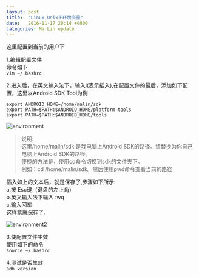 ```yaml
---
layout: post
title:  "Linux,Unix下环境变量"
date:   2016-11-17 20:14 +0800
categories: Ma Lin update
---
```


这里配置到当前的用户下<br/>

1.编辑配置文件<br/>
命令如下<br/>
`vim ~/.bashrc`


2.进入后，在英文输入法下，输入i(表示插入),在配置文件的最后，添加如下配置，这里以Android SDK Tool为例<br/>

`export ANDROID_HOME=/home/malin/sdk`<br/>
`export PATH=$PATH:$ANDROID_HOME/platform-tools`<br/>
`export PATH=$PATH:$ANDROID_HOME/tools`<br/>

![environment](http://ogxkun013.bkt.clouddn.com/huanjing.png)

>说明:<br/>
这里/home/malin/sdk 是我电脑上Android SDK的路径。请替换为你自己电脑上Android SDK的路径。<br/>
便捷的方法是，使用cd命令切换到sdk的文件夹下。<br/>
例如：cd /home/malin/sdk。然后使用pwd命令查看当前的路径<br/>


插入如上的文本后，就是保存了,步骤如下所示:<br/>
a.按 Esc键（键盘的左上角）<br/>
b.英文输入法下输入 :wq<br/>
c.输入回车<br/>
这样紫就保存了.<br/>

![environment2](http://ogxkun013.bkt.clouddn.com/e2.png)


3.使配置文件生效<br/>
使用如下的命令<br/>
`source ~/.bashrc`

4.测试是否生效<br/>
`adb version`
